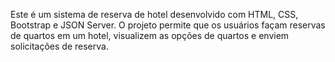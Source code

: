 Este é um sistema de reserva de hotel desenvolvido com HTML, CSS, Bootstrap e JSON Server.
O projeto permite que os usuários façam reservas de quartos em um hotel,
visualizem as opções de quartos e enviem solicitações de reserva.
